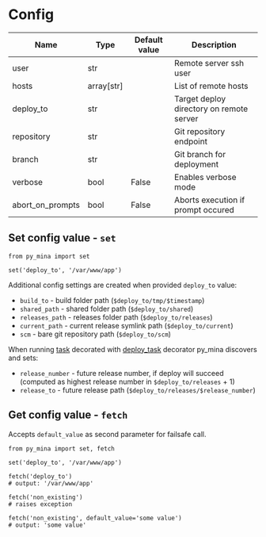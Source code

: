 # Config

| Name | Type | Default value | Description |
|-|-|-|-|
| user | str | | Remote server ssh user |
| hosts | array[str] | | List of remote hosts |
| deploy_to | str | | Target deploy directory on remote server |
| repository | str | | Git repository endpoint |
| branch | str | | Git branch for deployment |
| verbose | bool | False | Enables verbose mode |
| abort_on_prompts | bool | False | Aborts execution if prompt occured |

## Set config value - `set`

```
from py_mina import set

set('deploy_to', '/var/www/app')
```

Additional config settings are created when provided `deploy_to` value:

* `build_to` - build folder path (`$deploy_to/tmp/$timestamp`)
* `shared_path` - shared folder path (`$deploy_to/shared`)
* `releases_path` - releases folder path (`$deploy_to/releases`)
* `current_path` - current release symlink path (`$deploy_to/current`)
* `scm` - bare git repository path (`$deploy_to/scm`)

When running [task](tasks.md) decorated with [deploy_task](decorators.md#deploy_task) decorator py_mina
discovers and sets:

* `release_number` - future release number, if deploy will succeed (computed as highest release number in `$deploy_to/releases` + 1)
* `release_to` - future release path (`$deploy_to/releases/$release_number`)


## Get config value - `fetch`

Accepts `default_value` as second parameter for failsafe call.

```
from py_mina import set, fetch

set('deploy_to', '/var/www/app')

fetch('deploy_to') 
# output: '/var/www/app'

fetch('non_existing')
# raises exception

fetch('non_existing', default_value='some value')
# output: 'some value'
```

